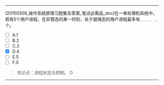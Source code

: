 ---
(20150309_操作系统原理习题集及答案_笔试必需品_doc)在一单处理机系统中，若有5个用户进程，在非管态的某一时刻，处于就绪态的用户进程最多有﹎﹎﹎
﹎个。
- [ ] A.1 
- [ ] B.2 
- [ ] C.3 
- [x] D.4 
- [ ] E.5 
- [ ] F.0

> 知识点：进程状态与控制。
> D

---